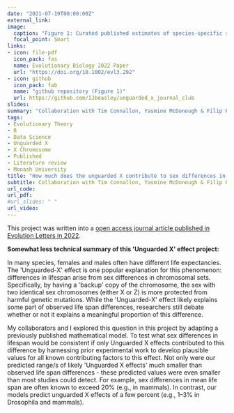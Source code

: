 ```yaml
---
date: "2021-07-19T00:00:00Z"
external_link: 
image:
  caption: "Figure 1: Curated published estimates of species-specific sex-biased mutation rates, expressed as the ratio of male to female rates "
  focal_point: Smart
links:
- icon: file-pdf
  icon_pack: fas
  name: Evolutionary Biology 2022 Paper 
  url: "https://doi.org/10.1002/evl3.292"
- icon: github
  icon_pack: fab
  name: "github repository (Figure 1)"
  url: https://github.com/IJbeasley/unguarded_x_journal_club
slides: 
summary: "Collaboration with Tim Connallon, Yasmine McDonough & Filip Ruzicka (August 2021 - February 2022)"
tags:
- Evolutionary Theory
- R
- Data Science
- Unguarded X 
- X Chromosome
- Published
- Literature review
- Monash University
title: "How much does the unguarded X contribute to sex differences in life span?"
subtitle: Collaboration with Tim Connallon, Yasmine McDonough & Filip Ruzicka
url_code: 
url_pdf: 
#url_slides: " "
url_video: 
---
```


This project was written into a [open access journal article published in Evolution Letters in 2022](https://academic.oup.com/evlett/article/6/4/319/6697610).

<b> Somewhat less technical summary of this 'Unguarded X' effect project: </b>

In many species, females and males often have different life expectancies. The 'Unguarded-X' effect is one popular explanation for this phenomenon: differences in lifespan arise from sex differences in chromosomal sets. Specifically, by having a 'backup' copy of the chromosome,  the sex with two identical sex chromosomes (either X or Z) is more protected from harmful genetic mutations. While the 'Unguarded-X' effect likely explains some part of observed life span differences, researchers still debate whether or not it explains a meaningful proportion of this difference. 

My collaborators and I explored this question in this project by adapting a previously published mathematical model. To test what sex differences in lifespan would be consistent if only Unguarded X effects contributed to this difference by harnessing prior experimental work to develop plausible values for all known contributing factors to this effect. Not only were our predicted range/s of likely 'Unguarded X effects' much smaller than observed life span differences - these predicted values were even smaller than most studies could detect. For example, sex differences in mean life span are often known to exceed 20% (e.g., in mammals). In contrast, our models predict unguarded X effects of a few percent (e.g., 1–3% in Drosophila and mammals).




